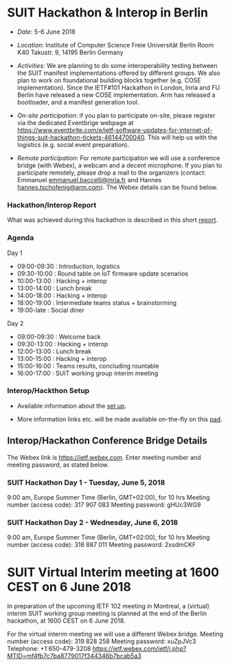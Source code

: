 # SUIT Hackathon & Interop in Berlin

- *Date*: 5-6 June 2018

- *Location*:
	Institute of Computer Science 
	Freie Universität Berlin 
	Room K40 
	Takustr. 9, 
	14195 Berlin 
	Germany

- *Activities*: 
We are planning to do some interoperability testing between the SUIT manifest implementations offered by different groups. We also plan to work on foundational building blocks together (e.g. COSE implementation). Since the IETF#101 Hackathon in London, Inria and FU Berlin have released a new COSE implementation. Arm has released a bootloader, and a manifest generation tool.

- *On-site participation*: if you plan to participate on-site, please register via the dedicated Eventbrige webpage at https://www.eventbrite.com/e/ietf-software-updates-for-internet-of-things-suit-hackathon-tickets-46144700040. This will help us with the logistics (e.g. social event preparation). 

- *Remote participation*:
	For remote participation we will use a conference bridge (with Webex), a webcam and a decent microphone. If you plan to participate remotely, please drop a mail to the organizers (contact: Emmanuel <emmanuel.baccelli@inria.fr> and Hannes <hannes.tschofenig@arm.com>). The Webex details can be found below. 

### Hackathon/Interop Report
What was achieved during this hackathon is described in this short [report](https://github.com/suit-wg/Hackathon-Interim-Berlin/blob/master/SUIT-Berlin-Hackathon-recap.pdf).

### Agenda
Day 1 
 - 09:00-09:30 : Introduction, logistics 
 - 09:30-10:00 : Round table on IoT firmware update scenarios
 - 10:00-13:00 : Hacking + interop 
 - 13:00-14:00 : Lunch break
 - 14:00-18:00 : Hacking + interop
 - 18:00-19:00 : Intermediate teams status + brainstorming
 - 19:00-late : Social diner

Day 2
 - 09:00-09:30 : Welcome back
 - 09:30-13:00 : Hacking + interop
 - 12:00-13:00 : Lunch break
 - 13:00-15:00 : Hacking + interop
 - 15:00-16:00 : Teams results, concluding rountable
 - 16:00-17:00 : SUIT working group interim meeting


### Interop/Hackthon Setup
- Available information about the [set up](https://github.com/suit-wg/Hackathon-Interim-Berlin/wiki/Interop-Setup).

- More information links etc. will be made available on-the-fly on this [pad](https://pad.inria.fr/p/cYawtv2ivnoOl60X_suit-hackathon).

## Interop/Hackathon Conference Bridge Details

The Webex link is https://ietf.webex.com. Enter meeting number and meeting password, as stated below. 

### SUIT Hackathon Day 1 - Tuesday, June 5, 2018
9:00 am,  Europe Summer Time (Berlin, GMT+02:00), for 10 hrs
Meeting number (access code): 317 907 083
Meeting password: gHUc3WG9

### SUIT Hackathon Day 2 - Wednesday, June 6, 2018
9:00 am,  Europe Summer Time (Berlin, GMT+02:00), for 10 hrs
Meeting number (access code): 318 887 011
Meeting password: 2xsdmCKF

# SUIT Virtual Interim meeting at 1600 CEST on 6 June 2018
In preparation of the upcoming IETF 102 meeting in Montreal, a (virtual) interim SUIT working group meeting is planned at the end of the Berlin hackathon, at 1600 CEST on 6 June 2018. 

For the virtual interim meeting we will use a different Webex bridge. 
Meeting number (access code): 319 828 258
Meeting password: xuZpJVc3
Telephone: +1 650-479-3208
https://ietf.webex.com/ietf/j.php?MTID=mf4fb7c7ba8779017f344346b7bcab5a3
